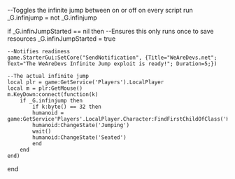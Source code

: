 --Toggles the infinite jump between on or off on every script run
_G.infinjump = not _G.infinjump

if _G.infinJumpStarted == nil then
	--Ensures this only runs once to save resources
	_G.infinJumpStarted = true
	
	--Notifies readiness
	game.StarterGui:SetCore("SendNotification", {Title="WeAreDevs.net"; Text="The WeAreDevs Infinite Jump exploit is ready!"; Duration=5;})

	--The actual infinite jump
	local plr = game:GetService('Players').LocalPlayer
	local m = plr:GetMouse()
	m.KeyDown:connect(function(k)
		if _G.infinjump then
			if k:byte() == 32 then
			humanoid = game:GetService'Players'.LocalPlayer.Character:FindFirstChildOfClass('Humanoid')
			humanoid:ChangeState('Jumping')
			wait()
			humanoid:ChangeState('Seated')
			end
		end
	end)
end
